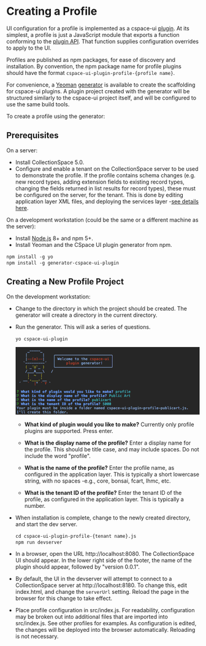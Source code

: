 # Creating a Profile

UI configuration for a profile is implemented as a cspace-ui [plugin](../Plugins.md). At its simplest, a profile is just a JavaScript module that exports a function conforming to the [plugin API](../Plugins.md#plugin-api). That function supplies configuration overrides to apply to the UI.

Profiles are published as npm packages, for ease of discovery and installation. By convention, the npm package name for profile plugins should have the format `cspace-ui-plugin-profile-{profile name}`.

For convenience, a [Yeoman](http://yeoman.io/) [generator](https://www.npmjs.com/package/generator-cspace-ui-plugin) is available to create the scaffolding for cspace-ui plugins. A plugin project created with the generator will be structured similarly to the cspace-ui project itself, and will be configured to use the same build tools.

To create a profile using the generator:

## Prerequisites

On a server:

- Install CollectionSpace 5.0.
- Configure and enable a tenant on the CollectionSpace server to be used to demonstrate the profile. If the profile contains schema changes (e.g. new record types, adding extension fields to existing record types, changing the fields returned in list results for record types), these must be configured on the server, for the tenant. This is done by editing application layer XML files, and deploying the services layer -[see details here](https://wiki.collectionspace.org/display/UNRELEASED/Configuring+CollectionSpace).

On a development workstation (could be the same or a different machine as the server):

- Install [Node.js](https://nodejs.org/) 8+ and npm 5+.
- Install Yeoman and the CSpace UI plugin generator from npm.
```
npm install -g yo
npm install -g generator-cspace-ui-plugin
```

## Creating a New Profile Project

On the development workstation:

- Change to the directory in which the project should be created. The generator will create a directory in the current directory.
- Run the generator. This will ask a series of questions.
  ```
  yo cspace-ui-plugin
  ```
  ![Yeoman screenshot](./images/yeoman.png)

  - **What kind of plugin would you like to make?**
  Currently only profile plugins are supported. Press enter.

  - **What is the display name of the profile?**
  Enter a display name for the profile. This should be title case, and may include spaces. Do not include the word "profile".

  - **What is the name of the profile?**
  Enter the profile name, as configured in the application layer. This is typically a short lowercase string, with no spaces -e.g., core, bonsai, fcart, lhmc, etc.

  - **What is the tenant ID of the profile?**
  Enter the tenant ID of the profile, as configured in the application layer. This is typically a number.
- When installation is complete, change to the newly created directory, and start the dev server.
  ```
  cd cspace-ui-plugin-profile-{tenant name}.js
  npm run devserver
  ```
- In a browser, open the URL http://localhost:8080. The CollectionSpace UI should appear. In the lower right side of the footer, the name of the plugin should appear, followed by "version 0.0.1".
- By default, the UI in the devserver will attempt to connect to a CollectionSpace server at http://localhost:8180. To change this, edit index.html, and change the `serverUrl` setting. Reload the page in the browser for this change to take effect.
- Place profile configuration in src/index.js. For readability, configuration may be broken out into additional files that are imported into src/index.js. See other profiles for examples. As configuration is edited, the changes will be deployed into the browser automatically. Reloading is not necessary.
